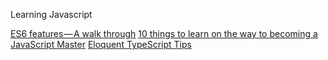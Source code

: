 Learning Javascript

[ES6 features — A walk through](https://medium.com/@aravishack/es6-features-a-walk-through-1ffd8eb82f6)
[10 things to learn on the way to becoming a JavaScript Master](https://levelup.gitconnected.com/10-things-to-learn-on-the-way-to-become-a-javascript-master-f4fc632b2bb7)
[Eloquent TypeScript Tips](https://levelup.gitconnected.com/eloquent-typescript-tips-36a89ab5cc7a)
